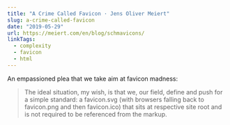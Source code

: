 ```yaml
---
title: "A Crime Called Favicon · Jens Oliver Meiert"
slug: a-crime-called-favicon
date: "2019-05-29"
url: https://meiert.com/en/blog/schmavicons/
linkTags:
  - complexity
  - favicon
  - html
---
```


An empassioned plea that we take aim at favicon madness:

> The ideal situation, my wish, is that we, our field, define and push for a simple standard: a favicon.svg (with browsers falling back to favicon.png and then favicon.ico) that sits at respective site root and is not required to be referenced from the markup.

